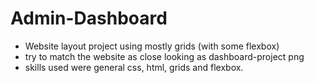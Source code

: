 # Admin-Dashboard
- Website layout project using mostly grids (with some flexbox)
- try to match the website as close looking as dashboard-project png
- skills used were general css, html, grids and flexbox. 